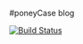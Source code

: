 #poneyCase blog

[![Build Status](https://travis-ci.org/poneyCase/poneyCase.svg)](https://travis-ci.org/poneyCase/poneyCase)
